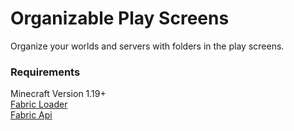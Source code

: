 # Organizable Play Screens

Organize your worlds and servers with folders in the play screens.

### Requirements

Minecraft Version 1.19+  
[Fabric Loader](https://fabricmc.net/)  
[Fabric Api](https://minecraft.curseforge.com/projects/fabric/files)